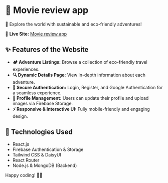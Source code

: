# 🌿 Movie review app

🚀 Explore the world with sustainable and eco-friendly adventures!

🔗 **Live Site:** [Movie review app](moviereview-2f8c1.firebaseapp.com)

## ✨ Features of the Website

- **🏕️ Adventure Listings:** Browse a collection of eco-friendly travel experiences.
- **🔍 Dynamic Details Page:** View in-depth information about each adventure.
- **🔐 Secure Authentication:** Login, Register, and Google Authentication for a seamless experience.
- **📸 Profile Management:** Users can update their profile and upload images via Firebase Storage.
- **⚡ Responsive & Interactive UI:** Fully mobile-friendly and engaging design.

## 📜 Technologies Used

- React.js
- Firebase Authentication & Storage
- Tailwind CSS & DaisyUI
- React Router
- Node.js & MongoDB (Backend)

Happy coding! 🚀🌿
